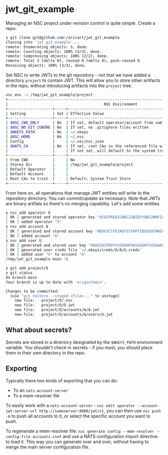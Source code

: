 # jwt_git_example

Managing an NSC project under revision control is quite simple.
Create a repo:

```sh
❯ git clone git@github.com:/aricart/jwt_git_example
Cloning into 'jwt_git_example'...
remote: Enumerating objects: 3, done.
remote: Counting objects: 100% (3/3), done.
remote: Compressing objects: 100% (2/2), done.
remote: Total 3 (delta 0), reused 0 (delta 0), pack-reused 0
Receiving objects: 100% (3/3), done.
```

Set NSC to write JWTs to the git repository - not that we have added a directory `project` to contain JWT.
This will allow you to store other artifacts in the repo, without introducing artifacts into the `project` tree.

```sh
nsc env -s /tmp/jwt_git_example/project
+------------------------------------------------------------------------------------------------------+
|                                           NSC Environment                                            |
+--------------------+-----+---------------------------------------------------------------------------+
| Setting            | Set | Effective Value                                                           |
+--------------------+-----+---------------------------------------------------------------------------+
| $NSC_CWD_ONLY      | No  | If set, default operator/account from cwd only                            |
| $NSC_NO_GIT_IGNORE | No  | If set, no .gitignore files written                                       |
| $NKEYS_PATH        | No  | ~/.nkeys                                                                  |
| $NSC_HOME          | No  | ~/.nsc                                                                    |
| Config             |     | ~/.nsc/nsc.json                                                           |
| $NATS_CA           | No  | If set, root CAs in the referenced file will be used for nats connections |
|                    |     | If not set, will default to the system trust store                        |
+--------------------+-----+---------------------------------------------------------------------------+
| From CWD           |     | No                                                                        |
| Stores Dir         |     | /tmp/jwt_git_example/project                                              |
| Default Operator   |     |                                                                           |
| Default Account    |     |                                                                           |
| Root CAs to trust  |     | Default: System Trust Store                                               |
+--------------------+-----+---------------------------------------------------------------------------+
```

From here on, all operations that manage JWT entities will write to the repository directory.
You can commit/update as necessary. Note that JWTs are binary artifats so there's no merging capability.
Let's add some entities

```sh
❯ nsc add operator O
[ OK ] generated and stored operator key "OCUIPREA2CWBCZZWZQYYQBI2WHFIAEQZCP7MCQOR3YTX6DGLGQKS3LJW"
[ OK ] added operator "O"
❯ nsc add account A
[ OK ] generated and stored account key "ABUV3CIFD3AOYSTXRPFIBSGEQ7HW5UYY7SHAUWGJJZBPMKUEPT74BFIY"
[ OK ] added account "A"
❯ nsc add user U
[ OK ] generated and stored user key "UBASEA3SMOYX3SU6HPUKG6GQRFXVEAAKBMJ3IFIN4XCKLODBSH56HY3R"
[ OK ] generated user creds file `~/.nkeys/creds/O/A/U.creds`
[ OK ] added user "U" to account "A"
/tmp/jwt_git_example main ?1 

❯ git add project/O
❯ git status
On branch main
Your branch is up to date with 'origin/main'.

Changes to be committed:
  (use "git restore --staged <file>..." to unstage)
	new file:   project/O/.nsc
	new file:   project/O/O.jwt
	new file:   project/O/accounts/A/A.jwt
	new file:   project/O/accounts/A/users/U.jwt

```

## What about secrets?

Secrets are stored in a directory designated by the `$NKEYS_PATH` environment variable.
You shouldn't check in secrets - if you must, you should place them in their own directory in the repo.

## Exporting

Typically there two kinds of exporting that you can do:

- To an `nats-account-server`
- To a mem-resolver file

To easily work with a `nats-account-server` - `nsc edit operator --account-jwt-server-url http://someserver:8080/jwt/v1`, you can then use `nsc push -A` to push all accounts to it, or select the specific account you want to push.

To regenerate a mem-resolver file: `nsc generate config --mem-resolver --config-file accounts.conf` and use a NATS configuration import directive to load it. This way you can generate over and over, without having to merge the main server configuration file.




